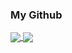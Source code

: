 ### My Github

<a href="https://github.com/leashjay/">
  <img align="center" src="https://github-readme-stats.vercel.app/api?username=leashjay&show_icons=true&theme=tokyonight" />
</a>
<a href="https://github.com/leashjay">
  <img align="center" src="https://github-readme-stats.vercel.app/api/top-langs/?username=leashjay&layout=compact&hide_title=true&langs_count=8)" />
</a>
